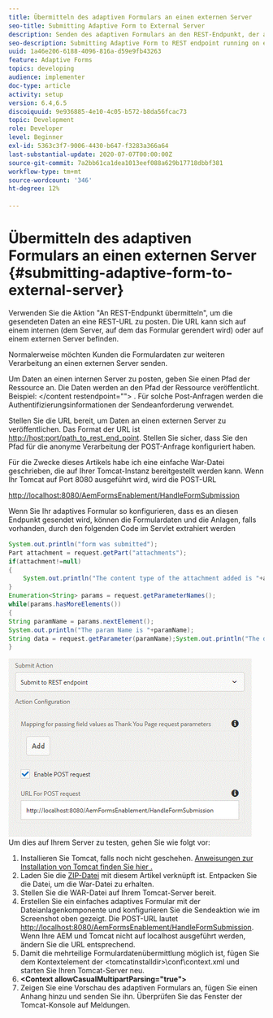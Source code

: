 ```yaml
---
title: Übermitteln des adaptiven Formulars an einen externen Server
seo-title: Submitting Adaptive Form to External Server
description: Senden des adaptiven Formulars an den REST-Endpunkt, der auf einem externen Server ausgeführt wird
seo-description: Submitting Adaptive Form to REST endpoint running on external server
uuid: 1a46e206-6188-4096-816a-d59e9fb43263
feature: Adaptive Forms
topics: developing
audience: implementer
doc-type: article
activity: setup
version: 6.4,6.5
discoiquuid: 9e936885-4e10-4c05-b572-b8da56fcac73
topic: Development
role: Developer
level: Beginner
exl-id: 5363c3f7-9006-4430-b647-f3283a366a64
last-substantial-update: 2020-07-07T00:00:00Z
source-git-commit: 7a2bb61ca1dea1013eef088a629b17718dbbf381
workflow-type: tm+mt
source-wordcount: '346'
ht-degree: 12%

---
```


# Übermitteln des adaptiven Formulars an einen externen Server {#submitting-adaptive-form-to-external-server}

Verwenden Sie die Aktion &quot;An REST-Endpunkt übermitteln&quot;, um die gesendeten Daten an eine REST-URL zu posten. Die URL kann sich auf einem internen (dem Server, auf dem das Formular gerendert wird) oder auf einem externen Server befinden.

Normalerweise möchten Kunden die Formulardaten zur weiteren Verarbeitung an einen externen Server senden.

Um Daten an einen internen Server zu posten, geben Sie einen Pfad der Ressource an. Die Daten werden an den Pfad der Ressource veröffentlicht. Beispiel: &lt;/content restendpoint=&quot;&quot;> . Für solche Post-Anfragen werden die Authentifizierungsinformationen der Sendeanforderung verwendet.

Stellen Sie die URL bereit, um Daten an einen externen Server zu veröffentlichen. Das Format der URL ist <http://host:port/path_to_rest_end_point>. Stellen Sie sicher, dass Sie den Pfad für die anonyme Verarbeitung der POST-Anfrage konfiguriert haben.

Für die Zwecke dieses Artikels habe ich eine einfache War-Datei geschrieben, die auf Ihrer Tomcat-Instanz bereitgestellt werden kann. Wenn Ihr Tomcat auf Port 8080 ausgeführt wird, wird die POST-URL

<http://localhost:8080/AemFormsEnablement/HandleFormSubmission>

Wenn Sie Ihr adaptives Formular so konfigurieren, dass es an diesen Endpunkt gesendet wird, können die Formulardaten und die Anlagen, falls vorhanden, durch den folgenden Code im Servlet extrahiert werden

```java
System.out.println("form was submitted");
Part attachment = request.getPart("attachments");
if(attachment!=null)
{
    System.out.println("The content type of the attachment added is "+attachment.getContentType());
}
Enumeration<String> params = request.getParameterNames();
while(params.hasMoreElements())
{
String paramName = params.nextElement();
System.out.println("The param Name is "+paramName);
String data = request.getParameter(paramName);System.out.println("The data  is "+data);
}
```

![formsubmission](assets/formsubmission.gif)
Um dies auf Ihrem Server zu testen, gehen Sie wie folgt vor:

1. Installieren Sie Tomcat, falls noch nicht geschehen. [Anweisungen zur Installation von Tomcat finden Sie hier .](https://helpx.adobe.com/experience-manager/kt/forms/using/preparing-datasource-for-form-data-model-tutorial-use.html)
1. Laden Sie die [ZIP-Datei](assets/aemformsenablement.zip) mit diesem Artikel verknüpft ist. Entpacken Sie die Datei, um die War-Datei zu erhalten.
1. Stellen Sie die WAR-Datei auf Ihrem Tomcat-Server bereit.
1. Erstellen Sie ein einfaches adaptives Formular mit der Dateianlagenkomponente und konfigurieren Sie die Sendeaktion wie im Screenshot oben gezeigt. Die POST-URL lautet <http://localhost:8080/AemFormsEnablement/HandleFormSubmission>. Wenn Ihre AEM und Tomcat nicht auf localhost ausgeführt werden, ändern Sie die URL entsprechend.
1. Damit die mehrteilige Formulardatenübermittlung möglich ist, fügen Sie dem Kontextelement der &lt;tomcatinstalldir>\conf\context.xml und starten Sie Ihren Tomcat-Server neu.
1. **&lt;Context allowCasualMultipartParsing=&quot;true&quot;>**
1. Zeigen Sie eine Vorschau des adaptiven Formulars an, fügen Sie einen Anhang hinzu und senden Sie ihn. Überprüfen Sie das Fenster der Tomcat-Konsole auf Meldungen.
